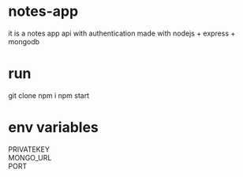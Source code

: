 # notes-app

 it is a notes app api with authentication made with nodejs + express + mongodb  

# run 

git clone
npm i
npm start

# env variables

  PRIVATEKEY <br/>
  MONGO_URL<br/>
  PORT
